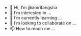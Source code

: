 - 👋 Hi, I’m @amritangsha
- 👀 I’m interested in ...
- 🌱 I’m currently learning ...
- 💞️ I’m looking to collaborate on ...
- 📫 How to reach me ...

<!---
amritangsha/amritangsha is a ✨ special ✨ repository because its `README.md` (this file) appears on your GitHub profile.
You can click the Preview link to take a look at your changes.
--->
